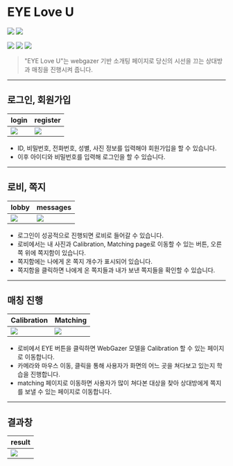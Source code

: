 # EYE Love U
  <p>
  <img src="https://img.shields.io/badge/JavaScript-F7DF1E?style=flat-square&logo=JavaScript&logoColor=white"/>
  <img src="https://img.shields.io/badge/react-61DAFB?style=flat-square&logo=react&logoColor=black">
</p>
 <p>
  <img src="https://img.shields.io/badge/Node.js-339933?style=flat-square&logo=Node.js&logoColor=white"/>
  <img src="https://img.shields.io/badge/MySQL-000000?style=flat-square&logo=MySQL&logoColor=white"/>
  <img src="https://img.shields.io/badge/express-000000?style=flat-square&logo=express&logoColor=white">

</p>

> "EYE Love U"는 webgazer 기반 소개팅 페이지로 당신의 시선을 끄는 상대방과 매칭을 진행시켜 줍니다.

---
## 로그인, 회원가입
|login|register|
|--|--|
|<img src="https://user-images.githubusercontent.com/74184274/151599070-cd20e35d-8a71-4c2b-a7de-a7ad73e4c600.png">|<img src="https://user-images.githubusercontent.com/86216960/151115059-c60612f2-2a79-48c3-9f84-fa1c76f81cd6.png">|

- ID, 비밀번호, 전화번호, 성별, 사진 정보를 입력해야 회원가입을 할 수 있습니다.
- 이후 아이디와 비밀번호를 입력해 로그인을 할 수 있습니다.

---
## 로비, 쪽지
|lobby|messages|
|--|--|
|<img src="https://user-images.githubusercontent.com/86216960/151115068-8b471073-2b7e-42a4-9add-2cc16588461c.png">|<img src="https://user-images.githubusercontent.com/74184274/151599068-a5429796-c13a-40c3-9597-8121e12439f7.png">|

- 로그인이 성공적으로 진행되면 로비로 들어갈 수 있습니다.
- 로비에서는 내 사진과 Calibration, Matching page로 이동할 수 있는 버튼, 오른쪽 위에 쪽지함이 있습니다.
- 쪽지함에는 나에게 온 쪽지 개수가 표시되어 있습니다. 
- 쪽지함을 클릭하면 나에게 온 쪽지들과 내가 보낸 쪽지들을 확인할 수 있습니다.

---
## 매칭 진행

|Calibration|Matching|
|--|--|
|<img src="https://user-images.githubusercontent.com/86216960/151115072-153ea022-f155-46d4-9829-e5389e00aacd.png">|<img src="https://user-images.githubusercontent.com/86216960/151115028-5d56b7df-6805-4b76-a0d3-4668161752e0.png">|

- 로비에서 EYE 버튼을 클릭하면 WebGazer 모델을 Calibration 할 수 있는 페이지로 이동합니다.
- 카메라와 마우스 이동, 클릭을 통해 사용자가 화면의 어느 곳을 쳐다보고 있는지 학습을 진행합니다.
- matching 페이지로 이동하면 사용자가 많이 쳐다본 대상을 찾아 상대방에게 쪽지를 보낼 수 있는 페이지로 이동합니다.

---
## 결과창

|result|
|--|
|<img src="https://user-images.githubusercontent.com/86216960/151115041-4bfcef05-165a-491c-b2d2-59f2e3ae7c9c.png">|
